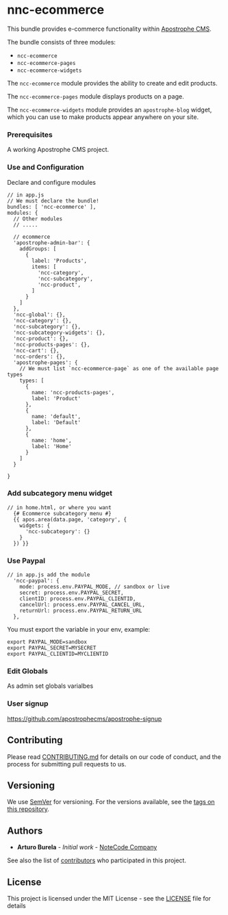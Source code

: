 # nnc-ecommerce

This bundle provides e-commerce functionality within [Apostrophe CMS](http://apostrophenow.org).

The bundle consists of three modules:

* `ncc-ecommerce`
* `ncc-ecommerce-pages`
* `ncc-ecommerce-widgets`

The `ncc-ecommerce` module provides the ability to create and edit products.

The `ncc-ecommerce-pages` module displays products on a page.

The `ncc-ecommerce-widgets` module provides an `apostrophe-blog` widget, which you can use to make products appear anywhere on your site.

### Prerequisites

A working Apostrophe CMS project.

### Use and Configuration

Declare and configure modules

```
// in app.js
// We must declare the bundle!
bundles: [ 'ncc-ecommerce' ],
modules: {
  // Other modules
  // .....

  // ecommerce
  'apostrophe-admin-bar': {
    addGroups: [
      {
        label: 'Products',
        items: [
          'ncc-category',
          'ncc-subcategory',
          'ncc-product',
        ]
      }
    ]
  },
  'ncc-global': {},
  'ncc-category': {},
  'ncc-subcategory': {},
  'ncc-subcategory-widgets': {},
  'ncc-product': {},
  'ncc-products-pages': {},
  'ncc-cart': {},
  'ncc-orders': {},
  'apostrophe-pages': {
    // We must list `ncc-ecommerce-page` as one of the available page types
    types: [
      {
        name: 'ncc-products-pages',
        label: 'Product'
      },
      {
        name: 'default',
        label: 'Default'
      },
      {
        name: 'home',
        label: 'Home'
      }
    ]
  }

}
```

### Add subcategory menu widget
```
// in home.html, or where you want
  {# Ecommerce subcategory menu #}
  {{ apos.area(data.page, 'category', {
    widgets: {
      'ncc-subcategory': {}
    }
  }) }}
```

### Use Paypal
```
// in app.js add the module
  'ncc-paypal': {
    mode: process.env.PAYPAL_MODE, // sandbox or live
    secret: process.env.PAYPAL_SECRET,
    clientID: process.env.PAYPAL_CLIENTID,
    cancelUrl: process.env.PAYPAL_CANCEL_URL,
    returnUrl: process.env.PAYPAL_RETURN_URL
  },
```
You must export the variable in your env, example:
```
export PAYPAL_MODE=sandbox
export PAYPAL_SECRET=MYSECRET
export PAYPAL_CLIENTID=MYCLIENTID
```

### Edit Globals
As admin set globals varialbes

### User signup
https://github.com/apostrophecms/apostrophe-signup

## Contributing

Please read [CONTRIBUTING.md](CONTRIBUTING.md) for details on our code of conduct, and the process for submitting pull requests to us.

## Versioning

We use [SemVer](http://semver.org/) for versioning. For the versions available, see the [tags on this repository](https://github.com/ArturoBurela/ncc-ecommerce/tags).

## Authors

* **Arturo Burela** - *Initial work* - [NoteCode Company](http://notecode.mx/)

See also the list of [contributors](https://github.com/ArturoBurela/ncc-ecommerce/contributors) who participated in this project.

## License

This project is licensed under the MIT License - see the [LICENSE](LICENSE) file for details
